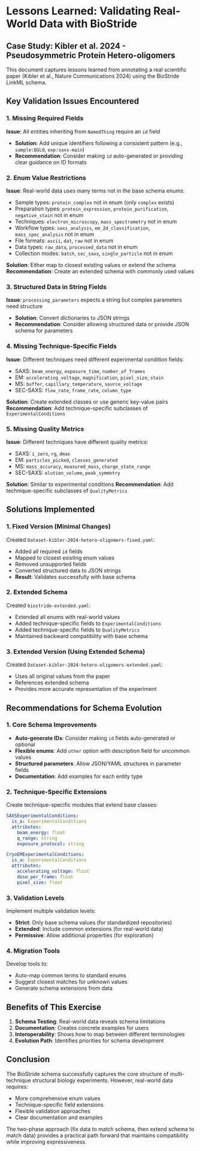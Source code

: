 # Lessons Learned: Validating Real-World Data with BioStride

## Case Study: Kibler et al. 2024 - Pseudosymmetric Protein Hetero-oligomers

This document captures lessons learned from annotating a real scientific paper (Kibler et al., Nature Communications 2024) using the BioStride LinkML schema.

## Key Validation Issues Encountered

### 1. Missing Required Fields
**Issue**: All entities inheriting from `NamedThing` require an `id` field
- **Solution**: Add unique identifiers following a consistent pattern (e.g., `sample:BGL0`, `exp:saxs-main`)
- **Recommendation**: Consider making `id` auto-generated or providing clear guidance on ID formats

### 2. Enum Value Restrictions
**Issue**: Real-world data uses many terms not in the base schema enums:
- Sample types: `protein_complex` not in enum (only `complex` exists)
- Preparation types: `protein_expression`, `protein_purification`, `negative_stain` not in enum
- Techniques: `electron_microscopy`, `mass_spectrometry` not in enum
- Workflow types: `saxs_analysis`, `em_2d_classification`, `mass_spec_analysis` not in enum
- File formats: `ascii`, `dat`, `raw` not in enum
- Data types: `raw_data`, `processed_data` not in enum
- Collection modes: `batch`, `sec_saxs`, `single_particle` not in enum

**Solution**: Either map to closest existing values or extend the schema
**Recommendation**: Create an extended schema with commonly used values

### 3. Structured Data in String Fields
**Issue**: `processing_parameters` expects a string but complex parameters need structure
- **Solution**: Convert dictionaries to JSON strings
- **Recommendation**: Consider allowing structured data or provide JSON schema for parameters

### 4. Missing Technique-Specific Fields
**Issue**: Different techniques need different experimental condition fields:
- SAXS: `beam_energy`, `exposure_time`, `number_of_frames`
- EM: `accelerating_voltage`, `magnification`, `pixel_size`, `stain`
- MS: `buffer`, `capillary_temperature`, `source_voltage`
- SEC-SAXS: `flow_rate`, `frame_rate`, `column_type`

**Solution**: Create extended classes or use generic key-value pairs
**Recommendation**: Add technique-specific subclasses of `ExperimentalConditions`

### 5. Missing Quality Metrics
**Issue**: Different techniques have different quality metrics:
- SAXS: `i_zero`, `rg`, `dmax`
- EM: `particles_picked`, `classes_generated`
- MS: `mass_accuracy`, `measured_mass`, `charge_state_range`
- SEC-SAXS: `elution_volume`, `peak_symmetry`

**Solution**: Similar to experimental conditions
**Recommendation**: Add technique-specific subclasses of `QualityMetrics`

## Solutions Implemented

### 1. Fixed Version (Minimal Changes)
Created `Dataset-kibler-2024-hetero-oligomers-fixed.yaml`:
- Added all required `id` fields
- Mapped to closest existing enum values
- Removed unsupported fields
- Converted structured data to JSON strings
- **Result**: Validates successfully with base schema

### 2. Extended Schema
Created `biostride-extended.yaml`:
- Extended all enums with real-world values
- Added technique-specific fields to `ExperimentalConditions`
- Added technique-specific fields to `QualityMetrics`
- Maintained backward compatibility with base schema

### 3. Extended Version (Using Extended Schema)
Created `Dataset-kibler-2024-hetero-oligomers-extended.yaml`:
- Uses all original values from the paper
- References extended schema
- Provides more accurate representation of the experiment

## Recommendations for Schema Evolution

### 1. Core Schema Improvements
- **Auto-generate IDs**: Consider making `id` fields auto-generated or optional
- **Flexible enums**: Add `other` option with description field for uncommon values
- **Structured parameters**: Allow JSON/YAML structures in parameter fields
- **Documentation**: Add examples for each entity type

### 2. Technique-Specific Extensions
Create technique-specific modules that extend base classes:
```yaml
SAXSExperimentalConditions:
  is_a: ExperimentalConditions
  attributes:
    beam_energy: float
    q_range: string
    exposure_protocol: string

CryoEMExperimentalConditions:
  is_a: ExperimentalConditions
  attributes:
    accelerating_voltage: float
    dose_per_frame: float
    pixel_size: float
```

### 3. Validation Levels
Implement multiple validation levels:
- **Strict**: Only base schema values (for standardized repositories)
- **Extended**: Include common extensions (for real-world data)
- **Permissive**: Allow additional properties (for exploration)

### 4. Migration Tools
Develop tools to:
- Auto-map common terms to standard enums
- Suggest closest matches for unknown values
- Generate schema extensions from data

## Benefits of This Exercise

1. **Schema Testing**: Real-world data reveals schema limitations
2. **Documentation**: Creates concrete examples for users
3. **Interoperability**: Shows how to map between different terminologies
4. **Evolution Path**: Identifies priorities for schema development

## Conclusion

The BioStride schema successfully captures the core structure of multi-technique structural biology experiments. However, real-world data requires:
- More comprehensive enum values
- Technique-specific field extensions
- Flexible validation approaches
- Clear documentation and examples

The two-phase approach (fix data to match schema, then extend schema to match data) provides a practical path forward that maintains compatibility while improving expressiveness.